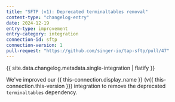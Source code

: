 ```yaml
---
title: "SFTP (v1): Deprecated terminaltables removal"
content-type: "changelog-entry"
date: 2024-12-19
entry-type: improvement
entry-category: integration
connection-id: sftp
connection-version: 1
pull-request: "https://github.com/singer-io/tap-sftp/pull/47"
---
```

{{ site.data.changelog.metadata.single-integration | flatify }}

We've improved our {{ this-connection.display_name }} (v{{ this-connection.this-version }}) integration to remove the deprecated `terminaltables` dependency.